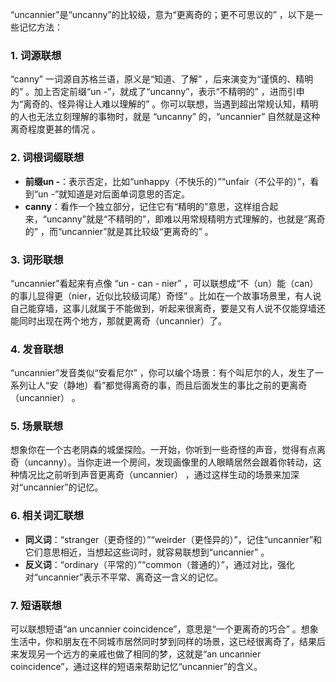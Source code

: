 “uncannier”是“uncanny”的比较级，意为“更离奇的；更不可思议的” ，以下是一些记忆方法：
### 1. 词源联想
“canny” 一词源自苏格兰语，原义是“知道、了解” ，后来演变为“谨慎的、精明的” 。加上否定前缀“un -”，就成了“uncanny”，表示“不精明的” ，进而引申为“离奇的、怪异得让人难以理解的” 。你可以联想，当遇到超出常规认知，精明的人也无法立刻理解的事物时，就是 “uncanny” 的，“uncannier” 自然就是这种离奇程度更甚的情况 。
### 2. 词根词缀联想
 - **前缀un -**：表示否定，比如“unhappy（不快乐的）”“unfair（不公平的）”，看到“un -”就知道是对后面单词意思的否定。
 - **canny**：看作一个独立部分，记住它有“精明的”意思，这样组合起来，“uncanny”就是“不精明的”，即难以用常规精明方式理解的，也就是“离奇的” ，而“uncannier”就是其比较级“更离奇的” 。
### 3. 词形联想
“uncannier”看起来有点像 “un - can - nier” ，可以联想成“不（un）能（can）的事儿显得更（nier，近似比较级词尾）奇怪” 。比如在一个故事场景里，有人说自己能穿墙，这事儿就属于不能做到，听起来很离奇，要是又有人说不仅能穿墙还能同时出现在两个地方，那就更离奇（uncannier）了。
### 4. 发音联想
“uncannier”发音类似“安看尼尔” ，你可以编个场景：有个叫尼尔的人，发生了一系列让人“安（静地）看”都觉得离奇的事，而且后面发生的事比之前的更离奇（uncannier） 。
### 5. 场景联想
想象你在一个古老阴森的城堡探险。一开始，你听到一些奇怪的声音，觉得有点离奇（uncanny）。当你走进一个房间，发现画像里的人眼睛居然会跟着你转动，这种情况比之前听到声音更离奇（uncannier） ，通过这样生动的场景来加深对“uncannier”的记忆。
### 6. 相关词汇联想
 - **同义词**：“stranger（更奇怪的）”“weirder（更怪异的）”，记住“uncannier”和它们意思相近，当想起这些词时，就容易联想到“uncannier” 。
 - **反义词**：“ordinary（平常的）”“common（普通的）”，通过对比，强化对“uncannier”表示不平常、离奇这一含义的记忆。
### 7. 短语联想
可以联想短语“an uncannier coincidence”，意思是“一个更离奇的巧合” 。想象生活中，你和朋友在不同城市居然同时梦到同样的场景，这已经很离奇了，结果后来发现另一个远方的亲戚也做了相同的梦，这就是“an uncannier coincidence”，通过这样的短语来帮助记忆“uncannier”的含义。 